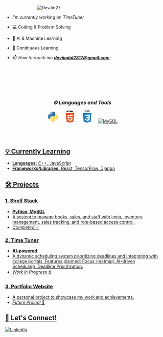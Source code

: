 <div>
<a href="https://github.com/DevJin27"><img src="https://gifdb.com/gif/coding-animated-laptop-flow-stream-ja04010rm5o68zfk.html?embed=true" alt="DevJin27"  align="right" width="400px"/></a>
<br>
  
-  _I’m currently working on TimeTuner_

- 💻 Coding & Problem Solving
  
- 🤖 AI & Machine Learning
  
- 🌱 Continuous Learning

- 📫 _How to reach me **devjindal2317@gmail.com**_
</div

<br><br><br><br><br>

_<h3 align="center" >⚙️ Languages and Tools</h3>_
<div align="center">
<a href="https://python.org"><img src="https://raw.githubusercontent.com/devicons/devicon/master/icons/python/python-original.svg" alt="python" width="40" height="40"/></a> 
  &nbsp;&nbsp;
<a href="https://developer.mozilla.org/en-US/docs/Web/HTML"><img src="https://raw.githubusercontent.com/devicons/devicon/master/icons/html5/html5-original-wordmark.svg" alt="html5" width="40" height="40"/></a>
  &nbsp;&nbsp;
<a href="https://developer.mozilla.org/en-US/docs/Web/CSS"><img src="https://raw.githubusercontent.com/devicons/devicon/master/icons/css3/css3-original-wordmark.svg" alt="css3" width="40" height="40"/></a>
  &nbsp;&nbsp;
<a href="https://www.mysql.com/" target="_blank" rel="noreferrer"><img src="https://raw.githubusercontent.com/danielcranney/readme-generator/main/public/icons/skills/mysql-colored.svg" width="36" height="36" alt="MySQL" />
</div>

<br><br>

## 💡 Currently Learning

*   **Languages:** C++, JavaScript
*   **Frameworks/Libraries:** React, TensorFlow, Django

## 🛠️ Projects

### 1. Shelf Stack 
* **Python, MySQL**
* A system to manage books, sales, and staff with login, inventory management, sales tracking, and role-based access control. 
* _Completed_ ✅

### 2. Time Tuner
* **AI-powered**
* A dynamic scheduling system prioritizing deadlines and integrating with college portals. Features planned: Focus Heatmap, AI-driven Scheduling, Deadline Prioritization.
* _Work in Progress_ ⏳

### 3. Portfolio Website
* A personal project to showcase my work and achievements.
* _Future Project_ 🚀

## 🔗 Let's Connect!

[![LinkedIn](https://img.shields.io/badge/LinkedIn-%230077B5?style=for-the-badge&logo=linkedin&logoColor=white)]([https://www.linkedin.com/in/dev-jindal-/])




